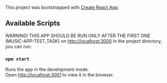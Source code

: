 This project was bootstrapped with [Create React App](https://github.com/facebook/create-react-app).

## Available Scripts

WARNING! THIS APP SHOULD BE RUN ONLY AFTER THE FIRST ONE (MUSIC-APP-TEST_TASK) on [http://localhost:3000](http://localhost:3000) 
In the project directory, you can run:

### `npm start`

Runs the app in the development mode.<br />
Open [http://localhost:3001](http://localhost:3001) to view it in the browser.
